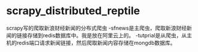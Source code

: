 # scrapy_distributed_reptile
scrapy写的爬取新浪财经新闻的分布式爬虫
-sfnews是主爬虫，爬取新浪财经新闻的链接存储到redis数据库中。我是放在阿里云上的。
-tutprial是从爬虫，从主机的redis端口请求新闻链接，然后爬取新闻内容存储在mongdb数据库。

